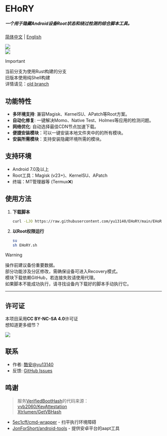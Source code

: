 # EHoRY

##### 一个用于隐藏Android设备Root状态和绕过检测的综合脚本工具。

[简体中文](readme.md) | [English](readme_en.md)

![](https://img.shields.io/badge/Platform-Android-green?logo=Android&style=for-the-badge)  
[![](https://img.shields.io/badge/Update_Log-v5.0-orange?style=for-the-badge)](update_log.md)  

> [!IMPORTANT]
> 当前分支为使用Rust构建的分支  
> 旧版本使用纯Shell构建  
> 详情请见：[old branch](https://github.com/yu13140/EHoRY/tree/oldv)  

## 功能特性
- **多环境支持**: 兼容Magisk、KernelSU、APatch等Root方案。
- **自动化修复**: 一键解决Momo、Native Test、Holmes等应用的检测问题。
- **网络优化**: 自动选择最佳CDN节点加速下载。
- **便捷安装模块**：可以一键安装本地文件夹中的的所有模块。
- **安装所需模块**：支持安装隐藏环境所需的模块。

## 支持环境
- Android 7.0及以上
- Root工具：Magisk (v23+)、KernelSU、APatch
- 终端：MT管理器等 (Termux❌)

## 使用方法
1. **下载脚本**  
   ```bash
   curl -LJO https://raw.githubusercontent.com/yu13140/EHoRY/main/EHoRY.sh
   ```
2. **以Root权限运行**
   ```bash
   su
   sh EHoRY.sh
   ```
> [!WARNING]
> 操作前建议备份重要数据。  
> 部分功能涉及分区修改，需确保设备可进入Recovery模式。  
> 模块下载依赖GitHub，若连接失败请使用代理。  
> 如果脚本不能成功执行，请寻找设备内下载好的脚本手动执行它。   

---

## 许可证
本项目采用**CC BY-NC-SA 4.0**许可证  
想知道更多细节？

[![](https://img.shields.io/badge/License-CC_BY--NC--NA_4.0-blue?style=for-the-badge&logo=Github)](LICENSE)

## 联系
- 作者: [酷安@yu13140](https://www.coolapk.com/u/24898135)
- 反馈: [GitHub Issues](https://github.com/yu13140/EHoRY/issues)

## 鸣谢
>服务[VerifiedBootHash](https://github.com/yu13140/VerifiedBootHash)的代码来源：  
>[vvb2060/KeyAttestation](https://github.com/vvb2060/KeyAttestation)  
>[Xtrlumen/GetVBHash](https://github.com/XtrLumen/GetVBHash)  

- [5ec1cff/cmd-wrapper](https://gist.github.com/5ec1cff/4b3a3ef329094e1427e2397cfa2435ff) - 扫平执行环境障碍
- [JonForShort/android-tools](https://github.com/JonForShort/android-tools) - 提供安卓平台的aapt工具